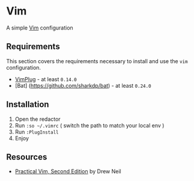 # Vim

A simple [Vim](https://www.vim.org) configuration

## Requirements

This section covers the requirements necessary to install and use the `vim` configuration.

* [VimPlug](https://github.com/junegunn/vim-plug) - at least `0.14.0`
* [Bat] (https://github.com/sharkdp/bat) - at least `0.24.0`

## Installation

1. Open the redactor
2. Run `:so ~/.vimrc` ( switch the path to match your local env )
3. Run `:PlugInstall`
4. Enjoy

## Resources

* [Practical Vim, Second Edition](https://pragprog.com/titles/dnvim2/practical-vim-second-edition/) by Drew Neil


